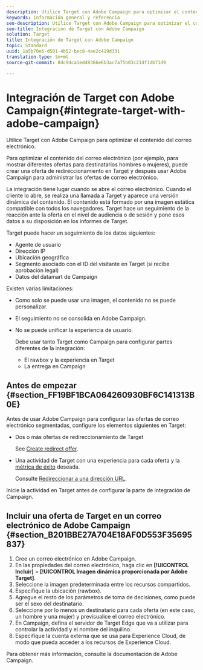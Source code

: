 ```yaml
---
description: Utilice Target con Adobe Campaign para optimizar el contenido del correo electrónico.
keywords: Información general y referencia
seo-description: Utilice Target con Adobe Campaign para optimizar el contenido del correo electrónico.
seo-title: Integración de Target con Adobe Campaign
solution: Target
title: Integración de Target con Adobe Campaign
topic: Standard
uuid: 1a5b70e6-d501-4b52-bec8-4ae2c419d331
translation-type: tm+mt
source-git-commit: 8dc94ca1ed48366e6b3ac7a75b03c214f1db71d9

---
```



# Integración de Target con Adobe Campaign{#integrate-target-with-adobe-campaign}

Utilice Target con Adobe Campaign para optimizar el contenido del correo electrónico.

Para optimizar el contenido del correo electrónico (por ejemplo, para mostrar diferentes ofertas para destinatarios hombres o mujeres), puede crear una oferta de redireccionamiento en Target y después usar Adobe Campaign para administrar las ofertas de correo electrónico.

La integración tiene lugar cuando se abre el correo electrónico. Cuando el cliente lo abre, se realiza una llamada a Target y aparece una versión dinámica del contenido. El contenido está formado por una imagen estática compatible con todos los navegadores. Target hace un seguimiento de la reacción ante la oferta en el nivel de audiencia o de sesión y pone esos datos a su disposición en los informes de Target.

Target puede hacer un seguimiento de los datos siguientes:

* Agente de usuario
* Dirección IP
* Ubicación geográfica
* Segmento asociado con el ID del visitante en Target (si recibe aprobación legal)
* Datos del datamart de Campaign

Existen varias limitaciones:

* Como solo se puede usar una imagen, el contenido no se puede personalizar.
* El seguimiento no se consolida en Adobe Campaign.
* No se puede unificar la experiencia de usuario.

   Debe usar tanto Target como Campaign para configurar partes diferentes de la integración:

   * El rawbox y la experiencia en Target
   * La entrega en Campaign

## Antes de empezar  {#section_FF19BF1BCA064260930BF6C141313B0E}

Antes de usar Adobe Campaign para configurar las ofertas de correo electrónico segmentadas, configure los elementos siguientes en Target:

* Dos o más ofertas de redireccionamiento de Target

   See [Create redirect offer](/help/c-experiences/c-manage-content/offer-redirect.md).
* Una actividad de Target con una experiencia para cada oferta y la [métrica de éxito](/help/c-activities/r-success-metrics/success-metrics.md) deseada.

   Consulte [Redireccionar a una dirección URL](/help/c-experiences/c-visual-experience-composer/redirect-offer.md).

Inicie la actividad en Target antes de configurar la parte de integración de Campaign.

## Incluir una oferta de Target en un correo electrónico de Adobe Campaign  {#section_B201BBE27A704E18AF0D553F35695837}

1. Cree un correo electrónico en Adobe Campaign.
1. En las propiedades del correo electrónico, haga clic en **[!UICONTROL Incluir]** &gt; **[!UICONTROL Imagen dinámica proporcionada por Adobe Target]**.
1. Seleccione la imagen predeterminada entre los recursos compartidos.
1. Especifique la ubicación (rawbox).
1. Agregue el resto de los parámetros de toma de decisiones, como puede ser el sexo del destinatario.
1. Seleccione por lo menos un destinatario para cada oferta (en este caso, un hombre y una mujer) y previsualice el correo electrónico.
1. En Campaign, defina el servidor de Target Edge que va a utilizar para controlar la actividad y el nombre del inquilino.
1. Especifique la cuenta externa que se usa para Experience Cloud, de modo que pueda acceder a los recursos de Experience Cloud.

Para obtener más información, consulte la documentación de Adobe Campaign.
